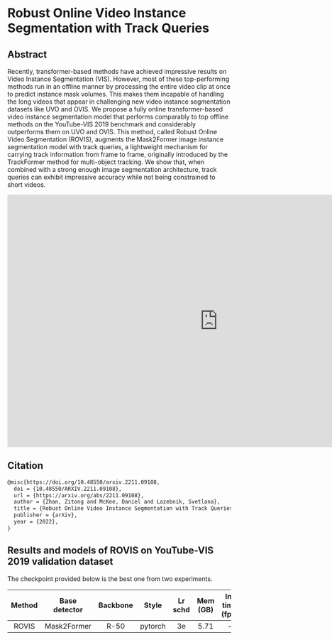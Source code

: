 # Robust Online Video Instance Segmentation with Track Queries

## Abstract

<!-- [ABSTRACT] -->

Recently, transformer-based methods have achieved impressive results on Video Instance Segmentation (VIS). However, most of these top-performing methods run in an offline manner by processing the entire video clip at once to predict instance mask volumes. This makes them incapable of handling the long videos that appear in challenging new video instance segmentation datasets like UVO and OVIS. We propose a fully online transformer-based video instance segmentation model that performs comparably to top offline methods on the YouTube-VIS 2019 benchmark and considerably outperforms them on UVO and OVIS. This method, called Robust Online Video Segmentation (ROVIS), augments the Mask2Former image instance segmentation model with track queries, a lightweight mechanism for carrying track information from frame to frame, originally introduced by the TrackFormer method for multi-object tracking. We show that, when combined with a strong enough image segmentation architecture, track queries can exhibit impressive accuracy while not being constrained to short videos.

<!-- [IMAGE] -->

<div align="center">
  <iframe src="https://docs.google.com/presentation/d/e/2PACX-1vRiYh6wm4ogny5sIOkK4ENQT76UHNq-NQ5IZZFG8aIxZupJC1h0bwc_2gGELlENEtjHsmiMNdVZeacc/embed?start=false&loop=true&delayms=3000" frameborder="0" width="948" height="569" allowfullscreen="true" mozallowfullscreen="true" webkitallowfullscreen="true"></iframe>
</div>

## Citation

<!-- [ALGORITHM] -->

```latex
@misc{https://doi.org/10.48550/arxiv.2211.09108,
  doi = {10.48550/ARXIV.2211.09108},
  url = {https://arxiv.org/abs/2211.09108},
  author = {Zhan, Zitong and McKee, Daniel and Lazebnik, Svetlana},
  title = {Robust Online Video Instance Segmentation with Track Queries},
  publisher = {arXiv},
  year = {2022},
}
```

## Results and models of ROVIS on YouTube-VIS 2019 validation dataset

The checkpoint provided below is the best one from two experiments.

| Method | Base detector | Backbone |  Style  | Lr schd | Mem (GB) | Inf time (fps) | AP  |                          Config                           |                                                                                          Download                                                                                           |
| :----: | :-----------: | :------: | :-----: | :-----: | :------: | :------------: | :-: | :-------------------------------------------------------: | :-----------------------------------------------------------------------------------------------------------------------------------------------------------------------------------------: |
| ROVIS  |  Mask2Former  |   R-50   | pytorch |   3e    |   5.71   |       -        |     | [config](rovis_mask2former_r50_2xb8_5e_youtubevis2019.py) | [model](https://drive.google.com/file/d/1J0T3IfDPk17HAkbIuntbkVWnKr4W1owb/view?usp=share_link) [log](https://drive.google.com/file/d/1xpk1xKWWpwVsB_P9SBunMJp11ktcl2zd/view?usp=share_link) |
